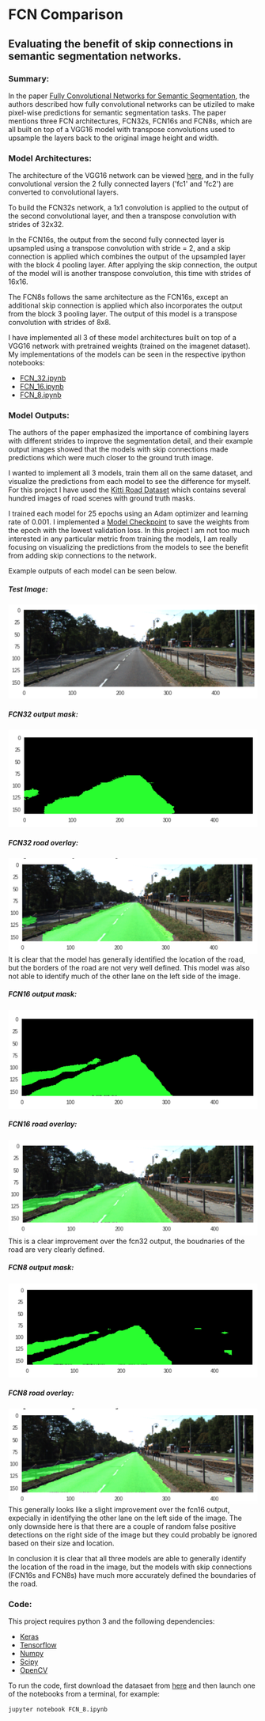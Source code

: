# FCN Comparison
## Evaluating the benefit of skip connections in semantic segmentation networks.

### Summary:
In the paper [Fully Convolutional Networks for Semantic Segmentation](https://people.eecs.berkeley.edu/~jonlong/long_shelhamer_fcn.pdf), the authors described how fully convolutional networks can be utiziled to make pixel-wise predictions for semantic segmentation tasks. The paper mentions three FCN architectures, FCN32s, FCN16s and FCN8s, which are all built on top of a VGG16 model with transpose convolutions used to upsample the layers back to the original image height and width. 
### Model Architectures:
The architecture of the VGG16 network can be viewed [here](https://github.com/keras-team/keras/blob/master/keras/applications/vgg16.py), and in the fully convolutional version the 2 fully connected layers ('fc1' and 'fc2') are converted to convolutional layers.

To build the FCN32s network, a 1x1 convolution is applied to the output of the second convolutional layer, and then a transpose convolution with strides of 32x32. 

In the FCN16s, the output from the second fully connected layer is upsampled using a transpose convolution with stride = 2, and a skip connection is applied which combines the output of the upsampled layer with the block 4 pooling layer. After applying the skip connection, the output of the model will is another transpose convolution, this time with strides of 16x16.

The FCN8s follows the same architecture as the FCN16s, except an additional skip connection is applied which also incorporates the output from the block 3 pooling layer. The output of this model is a transpose convolution with strides of 8x8. 

I have implemented all 3 of these model architectures built on top of a VGG16 network with pretrained weights (trained on the imagenet dataset). My implementations of the models can be seen in the respective ipython notebooks:
* [FCN_32.ipynb](FCN_32.ipynb)
* [FCN_16.ipynb](FCN_16.ipynb)
* [FCN_8.ipynb](FCN_8.ipynb)

### Model Outputs:
The authors of the paper emphasized the importance of combining layers with different strides to improve the segmentation detail, and their example output images showed that the models with skip connections made predictions which were much closer to the ground truth image.

I wanted to implement all 3 models, train them all on the same dataset, and visualize the predictions from each model to see the difference for myself. For this project I have used the [Kitti Road Dataset](http://www.cvlibs.net/datasets/kitti/eval_road.php) which contains several hundred images of road scenes with ground truth masks. 

I trained each model for 25 epochs using an Adam optimizer and learning rate of 0.001. I implemented a [Model Checkpoint](https://keras.io/callbacks/#modelcheckpoint) to save the weights from the epoch with the lowest validation loss. In this project I am not too much interested in any particular metric from training the models, I am really focusing on visualizing the predictions from the models to see the benefit from adding skip connections to the network.

Example outputs of each model can be seen below.

##### Test Image:
![test image](./assets/test_image.png)
##### FCN32 output mask:
![fcn32 mask](./assets/fcn32_mask.png)
##### FCN32 road overlay:
![fcn32 overlay](./assets/fcn32_overlay.png)
It is clear that the model has generally identified the location of the road, but the borders of the road are not very well defined. This model was also not able to identify much of the other lane on the left side of the image.

##### FCN16 output mask:
![fcn16 mask](./assets/fcn16_mask.png)
##### FCN16 road overlay:
![fcn16 overlay](./assets/fcn16_overlay.png)
This is a clear improvement over the fcn32 output, the boudnaries of the road are very clearly defined.

##### FCN8 output mask:
![fcn8 mask](./assets/fcn8_mask.png)
##### FCN8 road overlay:
![fcn8 overlay](./assets/fcn8_overlay.png)
This generally looks like a slight improvement over the fcn16 output, expecially in identifying the other lane on the left side of the image. The only downside here is that there are a couple of random false positive detections on the right side of the image but they could probably be ignored based on their size and location.

In conclusion it is clear that all three models are able to generally identify the location of the road in the image, but the models with skip connections (FCN16s and FCN8s) have much more accurately defined the boundaries of the road. 

### Code:
This project requires python 3 and the following dependencies:
* [Keras](https://keras.io/)
* [Tensorflow](https://www.tensorflow.org/)
* [Numpy](http://www.numpy.org/)
* [Scipy](https://www.scipy.org/)
* [OpenCV](https://opencv.org/)

To run the code, first download the datasaet from [here](http://www.cvlibs.net/download.php?file=data_road.zip) and then launch one of the notebooks from a terminal, for example:
```
jupyter notebook FCN_8.ipynb
```
